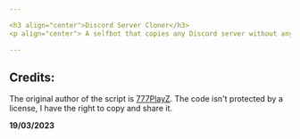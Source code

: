 ```yaml
---

<h3 align="center">Discord Server Cloner</h3>
<p align="center"> A selfbot that copies any Discord server without any permissions. </p>

---
```



## Credits:

The original author of the script is [777PlayZ](https://github.com/777PlayZ "777PlayZ"). The code isn't protected by a license, I have the right to copy and share it.

**19/03/2023**
